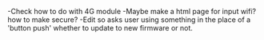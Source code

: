 -Check how to do with 4G module
-Maybe make a html page for input wifi? how to make secure? 
-Edit so asks user using something in the place of a 'button push' whether to update to new firmware or not. 